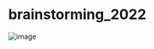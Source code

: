 # brainstorming_2022
![image](https://user-images.githubusercontent.com/105679149/169824010-95d4b5ba-6221-4982-a8fc-bfe097cdfb07.png)
